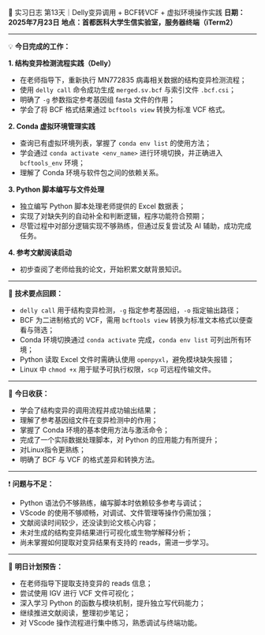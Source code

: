 🧬 实习日志 第13天｜Delly变异调用 + BCF转VCF + 虚拟环境操作实践
**日期：2025年7月23日**
**地点：首都医科大学生信实验室，服务器终端（iTerm2）**

---

💡 **今日完成的工作：**

**1. 结构变异检测流程实践（Delly）**

* 在老师指导下，重新执行 MN772835 病毒相关数据的结构变异检测流程；
* 使用 `delly call` 命令成功生成 `merged.sv.bcf` 与索引文件 `.bcf.csi`；
* 明确了 `-g` 参数指定参考基因组 fasta 文件的作用；
* 学会了将 BCF 格式结果通过 `bcftools view` 转换为标准 VCF 格式。

**2. Conda 虚拟环境管理实践**

* 查询已有虚拟环境列表，掌握了 `conda env list` 的使用方法；
* 学会通过 `conda activate <env_name>` 进行环境切换，并正确进入 `bcftools_env` 环境；
* 理解了 Conda 环境与软件包之间的依赖关系。

**3. Python 脚本编写与文件处理**

* 独立编写 Python 脚本处理老师提供的 Excel 数据表；
* 实现了对缺失列的自动补全和判断逻辑，程序功能符合预期；
* 尽管过程中对部分逻辑实现不够熟练，但通过反复尝试及 AI 辅助，成功完成任务。

**4. 参考文献阅读启动**

* 初步查阅了老师给我的论文，开始积累文献背景知识。

---

🔧 **技术要点回顾：**

* `delly call` 用于结构变异检测，`-g` 指定参考基因组，`-o` 指定输出路径；
* BCF 为二进制格式的 VCF，需用 `bcftools view` 转换为标准文本格式以便查看与筛选；
* Conda 环境切换通过 `conda activate` 完成，`conda env list` 可列出所有环境；
* Python 读取 Excel 文件时需确认使用 `openpyxl`，避免模块缺失报错；
* Linux 中 `chmod +x` 用于赋予可执行权限，`scp` 可远程传输文件。

---

🧠 **今日收获：**

* 学会了结构变异的调用流程并成功输出结果；
* 理解了参考基因组文件在变异检测中的作用；
* 掌握了 Conda 环境的基本使用方法与激活命令；
* 完成了一个实际数据处理脚本，对 Python 的应用能力有所提升；
* 对Linux指令更熟练；
* 明确了 BCF 与 VCF 的格式差异和转换方法。

---

❗ **问题与不足：**

* Python 语法仍不够熟练，编写脚本时依赖较多参考与调试；
* VScode 的使用不够顺畅，对调试、文件管理等操作仍需加强；
* 文献阅读时间较少，还没读到论文核心内容；
* 未对生成的结构变异结果进行可视化或生物学解释分析；
* 尚未掌握如何提取对变异结果有支持的 reads，需进一步学习。

---

🧠 **明日计划预告：**

* 在老师指导下提取支持变异的 reads 信息；
* 尝试使用 IGV 进行 VCF 文件可视化；
* 深入学习 Python 的函数与模块机制，提升独立写代码能力；
* 继续推进文献阅读，整理初步笔记；
* 对 VScode 操作流程进行集中练习，熟悉调试与终端功能。
